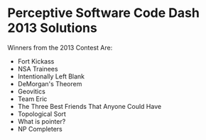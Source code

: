 Perceptive Software Code Dash 2013 Solutions
============


Winners from the 2013 Contest Are:
* Fort Kickass
* NSA Trainees 
* Intentionally Left Blank
* DeMorgan's Theorem
* Geovitics
* Team Eric
* The Three Best Friends That Anyone Could Have
* Topological Sort
* What is pointer?
* NP Completers




